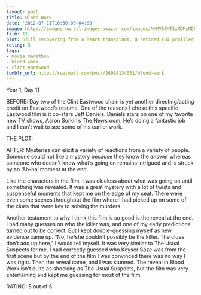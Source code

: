 ```yaml
---
layout: post
title: Blood Work
date: '2012-07-11T16:30:00-04:00'
image: https://images-na.ssl-images-amazon.com/images/M/MV5BMTIxMDMzMDk1NV5BMl5BanBnXkFtZTYwNzgxNDY3._V1_UX182_CR0,0,182,268_AL_.jpg
film: 11
plot: Still recovering from a heart transplant, a retired FBI profiler returns to service when his own blood analysis offers clues to the identity of a serial killer.
rating: 5
tags:
- movie marathon
- blood work
- clint eastwood
tumblr_url: http://reelmatt.com/post/26998134051/blood-work
---
```

Year 1, Day 11

BEFORE: Day two of the Clint Eastwood chain is yet another directing/acting credit on Eastwood’s resume. One of the reasons I chose this specific Eastwood film is it co-stars Jeff Daniels. Daniels stars on one of my favorite new TV shows, Aaron Sorkin’s The Newsroom. He’s doing a fantastic job and I can’t wait to see some of his earlier work.

THE PLOT: 

AFTER: Mysteries can elicit a variety of reactions from a variety of people. Someone could not like a mystery because they know the answer whereas someone who doesn’t know what’s going on remains intrigued and is struck by an ‘Ah-ha’ moment at the end.

Like the characters in the film, I was clueless about what was going on until something was revealed. It was a great mystery with a lot of twists and suspenseful moments that kept me on the edge of my seat. There were even some scenes throughout the film where I had picked up on some of the clues that were key to solving the murders.

Another testament to why I think this film is so good is the reveal at the end. I had many guesses on who the killer was, and one of my early predictions turned out to be correct. But I kept double-guessing myself as new evidence came up. “No, he/she couldn’t possibly be the killer. The clues don’t add up here,” I would tell myself. It was very similar to The Usual Suspects for me. I had correctly guessed who Keyser Söze was from the first scene but by the end of the film I was convinced there was no way I was right. Then the reveal came, and I was stunned. The reveal in Blood Work isn’t quite as shocking as The Usual Suspects, but the film was very entertaining and kept me guessing for most of the film.

RATING: 5 out of 5
